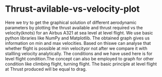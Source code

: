 # Thrust-avilable-vs-velocity-plot

Here we try to get the graphical solution of different aerodynamic parameters by plotting the thrust available and thrust required vs the velocity(knots) for an Airbus A321 at sea level at level flight.
We use basic python libraries like NumPy and Matplotlib. The obtained graph gives us information on min and max velocities. Based on thiswe can analyse that whether flight is possible at min velocityor not after we compare it with stallling velocity analytically.
The conditions and we have used here is for level flight condition.The concept can also be employed to graph for other condition like climbing flight, turning flight. 
The basic principle at level flight at Thrust produced will be equal to drag. 
